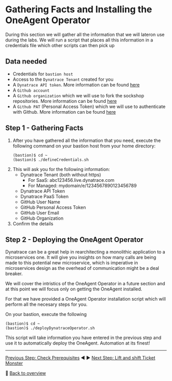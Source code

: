 # Gathering Facts and Installing the OneAgent Operator

During this section we will gather all the information that we will lateron use during the labs. We will run a script that places all this information in a credentials file which other scripts can then pick up

## Data needed
* Credentials for `bastion host`
* Access to the `Dynatrace Tenant` created for you
* A `Dynatrace API token`. More information can be found [here](dynatrace_api_token.md)
* A `Github account`
* A `Github organization` which we will use to fork the sockshop repositories. More information can be found [here](github_org.md)
* A `Github PAT` (Personal Access Token) which we will use to authenticate with Github. More information can be found [here](github_pat.md)

## Step 1 - Gathering Facts

1. After you have gathered all the information that you need, execute the following command on your bastion host from your home directory:
    ```
    (bastion)$ cd ~
    (bastion)$ ./defineCredentials.sh
    ```
1. This will ask you for the following information:
    * Dynatrace Tenant (both without https)
        - For SaaS: abc123456.live.dynatrace.com
        - For Managed: mydomain/e/1234567890123456789
    * Dynatrace API Token
    * Dynatrace PaaS Token
    * GitHub User Name
    * GitHub Personal Access Token
    * GitHub User Email
    * GitHub Organization
1. Confirm the details

## Step 2 - Deploying the OneAgent Operator

Dynatrace can be a great help in rearchitecting a monolithic application to a microservices one. It will give you insights on how many calls are being made to this potential new microservice, which is imperative in microservices design as the overhead of communication might be a deal breaker.

We will cover the intristics of the OneAgent Operator in a future section and at this point we will focus only on getting the OneAgent installed.

For that we have provided a OneAgent Operator installation script which will perform all the necesary steps for you. 

On your bastion, execute the following
```
(bastion)$ cd ~
(bastion)$ ./deployDynatraceOperator.sh
```

This script will take information you have entered in the previous step and use it to automatically deploy the OneAgent. Automation at its finest!

---

[Previous Step: Check Prerequisites](../0_Check_Prerequisites) :arrow_backward: :arrow_forward: [Next Step: Lift and shift Ticket Monster](../2_Lift-and-Shift_TicketMonster)

:arrow_up_small: [Back to overview](../)
